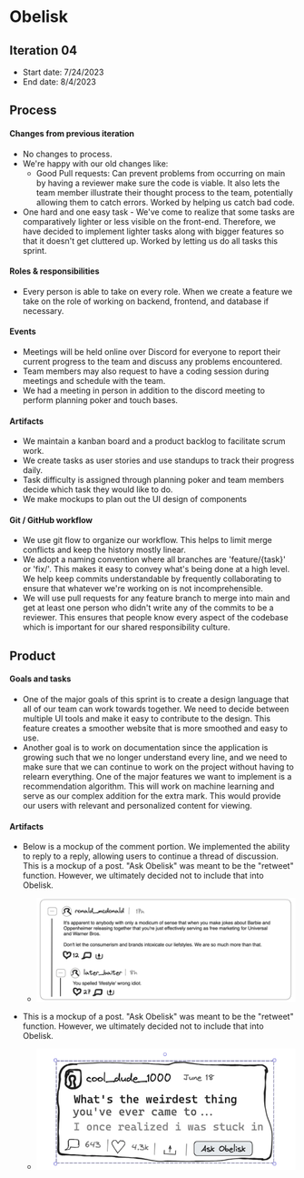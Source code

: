 # Obelisk

## Iteration 04

 * Start date: 7/24/2023
 * End date: 8/4/2023

## Process

#### Changes from previous iteration

- No changes to process. 
- We're happy with our old changes like:
	- Good Pull requests: Can prevent problems from occurring on main by having a reviewer make sure the code is viable. It also lets the team member illustrate their thought process to the team, potentially allowing them to catch errors. Worked by helping us catch bad code.
- One hard and one easy task - We've come to realize that some tasks are comparatively lighter or less visible on the front-end. Therefore, we have decided to implement lighter tasks along with bigger features so that it doesn't get cluttered up. Worked by letting us do all tasks this sprint.


#### Roles & responsibilities



- Every person is able to take on every role. When we create a feature we take on the role of working on backend, frontend, and database if necessary. 



#### Events



-  Meetings will be held online over Discord for everyone to report their current progress to the team and discuss any problems encountered. 
- Team members may also request to have a coding session during meetings and schedule with the team.
- We had a meeting in person in addition to the discord meeting to perform planning poker and touch bases.

#### Artifacts

- We maintain a kanban board and a product backlog to facilitate scrum work.
- We create tasks as user stories and use standups to track their progress daily.
- Task difficulty is assigned through planning poker and team members decide which task they would like to do. 
- We make mockups to plan out the UI design of components

#### Git / GitHub workflow

- We use git flow to organize our workflow. This helps to limit merge conflicts and keep the history mostly linear. 
- We adopt a naming convention where all branches are 'feature/{task}' or 'fix/'. This makes it easy to convey what's being done at a high level.
 We help keep commits understandable by frequently collaborating to ensure that whatever we're working on is not incomprehensible. 
- We will use pull requests for any feature branch to merge into main and get at least one person who didn't write any of the commits to be a reviewer. This ensures that people know every aspect of the codebase which is important for our shared responsibility culture.

## Product

#### Goals and tasks

- One of the major goals of this sprint is to create a design language that all of our team can work towards together. We need to decide between multiple UI tools and make it easy to contribute to the design. This feature creates a smoother website that is more smoothed and easy to use.
- Another goal is to work on documentation since the application is growing such that we no longer understand every line, and we need to make sure that we can continue to work on the project without having to relearn everything.
One of the major features we want to implement is a recommendation algorithm. This will work on machine learning and serve as our complex addition for the extra mark. This would provide our users with relevant and personalized content for viewing.


#### Artifacts

- Below is a mockup of the comment portion. We implemented the ability to reply to a reply, allowing users to continue a thread of discussion.
This is a mockup of a post. "Ask Obelisk" was meant to be the "retweet" function. However, we ultimately decided not to include that into Obelisk.
	- ![comment_mockup](artifacts/comment_mockup.png)

- This is a mockup of a post. "Ask Obelisk" was meant to be the "retweet" function. However, we ultimately decided not to include that into Obelisk.
	- ![feed_post_mockup](artifacts/feed_post_mockup.png)